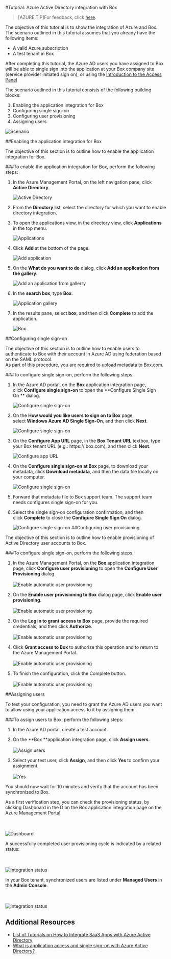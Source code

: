 <properties 
    pageTitle="Tutorial: Azure Active Directory integration with Box | Windows Azure" 
    description="Learn how to use Box with Azure Active Directory to enable single sign-on, automated provisioning, and more!" 
    services="active-directory" 
    authors="markusvi"  
    documentationCenter="na" 
    manager="stevenpo"/>
<tags
	ms.service="active-directory"
	ms.date="10/22/2015"
	wacn.date=""/>




#Tutorial: Azure Active Directory integration with Box


<!-- keep by customization: begin -->
>[AZURE.TIP]For feedback, click [here](http://go.microsoft.com/fwlink/?LinkId=522410).
<!-- keep by customization: end -->
  
The objective of this tutorial is to show the integration of Azure and Box.  
The scenario outlined in this tutorial assumes that you already have the following items:

-   A valid Azure subscription
-   A test tenant in Box
  
After completing this tutorial, the Azure AD users you have assigned to Box will be able to single sign into the application at your Box company site (service provider initiated sign on), or using the [Introduction to the Access Panel](/documentation/articles/active-directory-saas-access-panel-introduction)
  
The scenario outlined in this tutorial consists of the following building blocks:

1.  Enabling the application integration for Box
2.  Configuring single sign-on
3.  Configuring user provisioning
4.  Assigning users

![Scenario](./media/active-directory-saas-box-tutorial/IC769537.png "Scenario")



##Enabling the application integration for Box
  
The objective of this section is to outline how to enable the application integration for Box.

###To enable the application integration for Box, perform the following steps:

1.  In the Azure Management Portal, on the left navigation pane, click **Active Directory**.

    ![Active Directory](./media/active-directory-saas-box-tutorial/IC700993.png "Active Directory")

2.  From the **Directory** list, select the directory for which you want to enable directory integration.

3.  To open the applications view, in the directory view, click **Applications** in the top menu.

    ![Applications](./media/active-directory-saas-box-tutorial/IC700994.png "Applications")

4.  Click **Add** at the bottom of the page.

    ![Add application](./media/active-directory-saas-box-tutorial/IC749321.png "Add application")

5.  On the **What do you want to do** dialog, click **Add an application from the gallery**.

    ![Add an application from gallerry](./media/active-directory-saas-box-tutorial/IC749322.png "Add an application from gallerry")

6.  In the **search box**, type **Box**.

    ![Application gallery](./media/active-directory-saas-box-tutorial/IC701023.png "Application gallery")

7.  In the results pane, select **box**, and then click **Complete** to add the application.

    ![Box](./media/active-directory-saas-box-tutorial/IC701024.png "Box")



##Configuring single sign-on
  
The objective of this section is to outline how to enable users to authenticate to Box with their account in Azure AD using federation based on the SAML protocol. <br>
As part of this procedure, you are required to upload metadata to Box.com.

###To configure single sign-on, perform the following steps:

1.  In the Azure AD portal, on the **Box** application integration page, click **Configure single sign-on** to open the **Configure Single Sign On ** dialog.

    ![Configure single sign-on](./media/active-directory-saas-box-tutorial/IC769538.png "Configure single sign-on")

2.  On the **How would you like users to sign on to Box** page, select **Windows Azure AD Single Sign-On**, and then click **Next**.

    ![Configure single sign-on](./media/active-directory-saas-box-tutorial/IC769539.png "Configure single sign-on")

3.  On the **Configure App URL** page, in the **Box Tenant URL** textbox, type your Box tenant URL (e.g.: https://<mydomainname>.box.com), and then click **Next**.

    ![Configure app URL](./media/active-directory-saas-box-tutorial/IC669826.png "Configure app URL")

4.  On the **Configure single sign-on at Box** page, to download your metadata, click **Download metadata**, and then the data file locally on your computer.

    ![Configure single sign-on](./media/active-directory-saas-box-tutorial/IC669824.png "Configure single sign-on")

5.  Forward that metadata file to Box support team. The support team needs configures single sign-on for you.

6.  Select the single sign-on configuration confirmation, and then click **Complete** to close the **Configure Single Sign On** dialog.

    ![Configure single sign-on](./media/active-directory-saas-box-tutorial/IC769540.png "Configure single sign-on")
##Configuring user provisioning
  
The objective of this section is to outline how to enable provisioning of Active Directory user accounts to Box.

###To configure single sign-on, perform the following steps:

1. In the Azure Management Portal, on the **Box** application integration page, click **Configure user provisioning** to open the **Configure User Provisioning** dialog. <br> <br> ![Enable automatic user provisioning](./media/active-directory-saas-box-tutorial/IC769541.png "Enable automatic user provisioning")

2. On the **Enable user provisioning to Box** dialog page, click **Enable user provisioning**. <br><br>  ![Enable automatic user provisioning](./media/active-directory-saas-box-tutorial/IC769544.png "Enable automatic user provisioning")

3. On the **Log in to grant access to Box** page, provide the required credentials, and then click **Authorize**. <br><br> ![Enable automatic user provisioning](./media/active-directory-saas-box-tutorial/IC769546.png "Enable automatic user provisioning")


4. Click **Grant access to Box** to authorize this operation and to return to the Azure Management Portal. <br><br> ![Enable automatic user provisioning](./media/active-directory-saas-box-tutorial/IC769549.png "Enable automatic user provisioning")

5. To finish the configuration, click the Complete button. <br><br> ![Enable automatic user provisioning](./media/active-directory-saas-box-tutorial/IC769551.png "Enable automatic user provisioning")



##Assigning users
  
To test your configuration, you need to grant the Azure AD users you want to allow using your application access to it by assigning them.

###To assign users to Box, perform the following steps:

1. In the Azure AD portal, create a test account.

2. On the **Box **application integration page, click **Assign users**. <br><br> ![Assign users](./media/active-directory-saas-box-tutorial/IC769552.png "Assign users")

3.  Select your test user, click **Assign**, and then click **Yes** to confirm your assignment. <br><br> ![Yes](./media/active-directory-saas-box-tutorial/IC767830.png "Yes")
  

You should now wait for 10 minutes and verify that the account has been synchronized to Box.

As a first verification step, you can check the provisioning status, by clicking Dashboard in the D on the Box application integration page on the Azure Management Portal.

<br><br> ![Dashboard](./media/active-directory-saas-box-tutorial/IC769553.png "Dashboard")

A successfully completed user provisioning cycle is indicated by a related status:

<br><br> ![Integration status](./media/active-directory-saas-box-tutorial/IC769555.png "Integration status")


In your Box tenant, synchronized users are listed under **Managed Users** in the **Admin Console**.

<br><br> ![Integration status](./media/active-directory-saas-box-tutorial/IC769556.png "Integration status")


## Additional Resources

* [List of Tutorials on How to Integrate SaaS Apps with Azure Active Directory](/documentation/articles/active-directory-saas-tutorial-list)
* [What is application access and single sign-on with Azure Active Directory?](/documentation/articles/active-directory-appssoaccess-whatis)